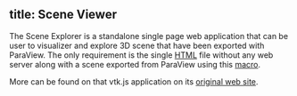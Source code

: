 title: Scene Viewer
---

The Scene Explorer is a standalone single page web application that can be user to visualizer and explore 3D scene that have been exported with ParaView. The only requirement is the single [HTML] file without any web server along with a scene exported from
ParaView using this [macro].

[HTML]: https://kitware.github.io/vtk-js/examples/SceneExplorer/SceneExplorer.html
[macro]: https://raw.githubusercontent.com/Kitware/vtk-js/master/Utilities/ParaView/export-scene-macro.py

More can be found on that vtk.js application on its [original web site](https://kitware.github.io/vtk-js/examples/SceneExplorer.html).

